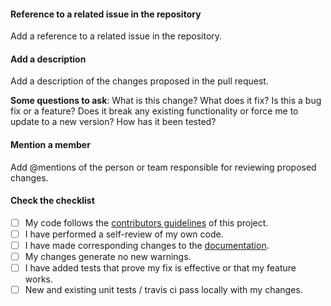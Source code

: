 #### Reference to a related issue in the repository
Add a reference to a related issue in the repository.

#### Add a description
Add a description of the changes proposed in the pull request.

**Some questions to ask**:
What is this change?
What does it fix?
Is this a bug fix or a feature? Does it break any existing functionality or force me to update to a new version?
How has it been tested?

#### Mention a member
Add @mentions of the person or team responsible for reviewing proposed changes.

#### Check the checklist

- [ ] My code follows the [contributors guidelines](https://github.com/ahege/openscenario.api.test/blob/master/doc/howtocontribute.rst) of this project.
- [ ] I have performed a self-review of my own code.
- [ ] I have made corresponding changes to the [documentation](https://github.com/ahege/openscenario.api.test/blob/master/doc).
- [ ] My changes generate no new warnings.
- [ ] I have added tests that prove my fix is effective or that my feature works.
- [ ] New and existing unit tests / travis ci pass locally with my changes.
